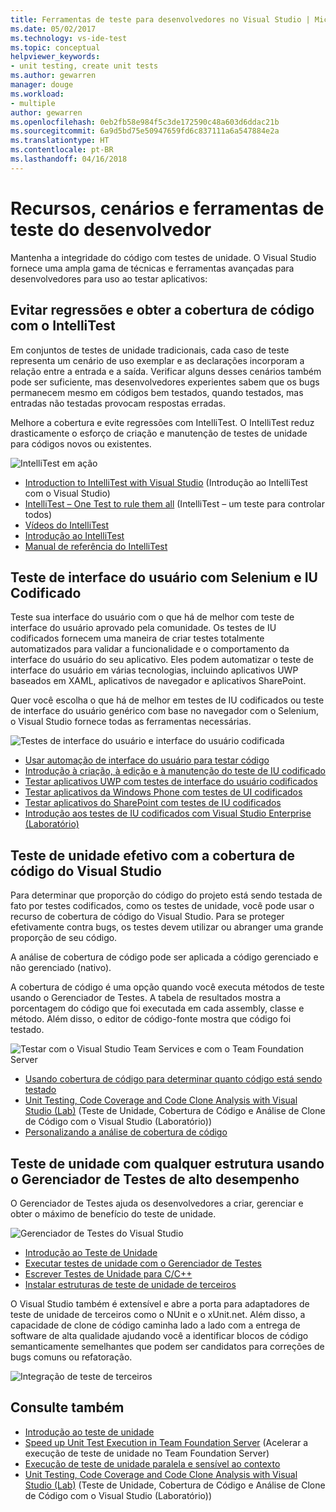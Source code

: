 ```yaml
---
title: Ferramentas de teste para desenvolvedores no Visual Studio | Microsoft Docs
ms.date: 05/02/2017
ms.technology: vs-ide-test
ms.topic: conceptual
helpviewer_keywords:
- unit testing, create unit tests
ms.author: gewarren
manager: douge
ms.workload:
- multiple
author: gewarren
ms.openlocfilehash: 0eb2fb58e984f5c3de172590c48a603d6ddac21b
ms.sourcegitcommit: 6a9d5bd75e50947659fd6c837111a6a547884e2a
ms.translationtype: HT
ms.contentlocale: pt-BR
ms.lasthandoff: 04/16/2018
---
```

# <a name="developer-testing-tools-scenarios-and-capabilities"></a>Recursos, cenários e ferramentas de teste do desenvolvedor

Mantenha a integridade do código com testes de unidade. O Visual Studio fornece uma ampla gama de técnicas e ferramentas avançadas para desenvolvedores para uso ao testar aplicativos:

## <a name="avoid-regressions-and-achieve-code-coverage-with-intellitest"></a>Evitar regressões e obter a cobertura de código com o IntelliTest

Em conjuntos de testes de unidade tradicionais, cada caso de teste representa um cenário de uso exemplar e as declarações incorporam a relação entre a entrada e a saída.  Verificar alguns desses cenários também pode ser suficiente, mas desenvolvedores experientes sabem que os bugs permanecem mesmo em códigos bem testados, quando testados, mas entradas não testadas provocam respostas erradas.

Melhore a cobertura e evite regressões com IntelliTest. O IntelliTest reduz drasticamente o esforço de criação e manutenção de testes de unidade para códigos novos ou existentes.

![IntelliTest em ação](media/devtest-intellitest.png)

* [Introduction to IntelliTest with Visual Studio](http://download.microsoft.com/download/6/2/B/62B60ECE-B9DC-4E8A-A97C-EA261BFB935E/Docs/Introduction%20to%20IntelliTest%20with%20Visual%20Studio%20Enterprise%202015.docx) (Introdução ao IntelliTest com o Visual Studio)
* [IntelliTest – One Test to rule them all](http://blogs.msdn.com/b/visualstudioalm/archive/2015/07/05/intellitest-one-test-to-rule-them-all.aspx) (IntelliTest – um teste para controlar todos)
* [Vídeos do IntelliTest](https://channel9.msdn.com/Series/Test-Tools-in-Visual-Studio)
* [Introdução ao IntelliTest](generate-unit-tests-for-your-code-with-intellitest.md)
* [Manual de referência do IntelliTest](intellitest-manual/index.md)

## <a name="user-interface-testing-with-coded-ui-and-selenium"></a>Teste de interface do usuário com Selenium e IU Codificado

Teste sua interface do usuário com o que há de melhor com teste de interface do usuário aprovado pela comunidade.
Os testes de IU codificados fornecem uma maneira de criar testes totalmente automatizados para validar a funcionalidade e o comportamento da interface do usuário do seu aplicativo.
Eles podem automatizar o teste de interface do usuário em várias tecnologias, incluindo aplicativos UWP baseados em XAML, aplicativos de navegador e aplicativos SharePoint.

Quer você escolha o que há de melhor em testes de IU codificados ou teste de interface do usuário genérico com base no navegador com o Selenium, o Visual Studio fornece todas as ferramentas necessárias.

![Testes de interface do usuário e interface do usuário codificada](media/devtest-codeduitest.png)

* [Usar automação de interface do usuário para testar código](use-ui-automation-to-test-your-code.md)
* [Introdução à criação, à edição e à manutenção do teste de IU codificado](walkthrough-creating-editing-and-maintaining-a-coded-ui-test.md)
* [Testar aplicativos UWP com testes de interface do usuário codificados](test-windows-store-8-1-apps-with-coded-ui-tests.md)
* [Testar aplicativos da Windows Phone com testes de UI codificados](test-windows-phone-8-1-apps-with-coded-ui-tests.md)
* [Testar aplicativos do SharePoint com testes de IU codificados](testing-sharepoint-2010-applications-with-coded-ui-tests.md)
* [Introdução aos testes de IU codificados com Visual Studio Enterprise (Laboratório)](http://download.microsoft.com/download/6/2/B/62B60ECE-B9DC-4E8A-A97C-EA261BFB935E/Docs/Introduction%20to%20Coded%20UI%20Tests%20with%20Visual%20Studio%20Enterprise%202015.docx)

## <a name="effective-unit-testing-with-visual-studio-code-coverage"></a>Teste de unidade efetivo com a cobertura de código do Visual Studio

Para determinar que proporção do código do projeto está sendo testada de fato por testes codificados, como os testes de unidade, você pode usar o recurso de cobertura de código do Visual Studio. Para se proteger efetivamente contra bugs, os testes devem utilizar ou abranger uma grande proporção de seu código.

A análise de cobertura de código pode ser aplicada a código gerenciado e não gerenciado (nativo).

A cobertura de código é uma opção quando você executa métodos de teste usando o Gerenciador de Testes. A tabela de resultados mostra a porcentagem do código que foi executada em cada assembly, classe e método. Além disso, o editor de código-fonte mostra que código foi testado.

![Testar com o Visual Studio Team Services e com o Team Foundation Server](media/devtest-codecoverage.png)

* [Usando cobertura de código para determinar quanto código está sendo testado](using-code-coverage-to-determine-how-much-code-is-being-tested.md)
* [Unit Testing, Code Coverage and Code Clone Analysis with Visual Studio (Lab)](http://download.microsoft.com/download/6/2/B/62B60ECE-B9DC-4E8A-A97C-EA261BFB935E/Docs/Unit%20Testing,%20Code%20Coverage%20and%20Code%20Clone%20Analysis%20with%20Visual%20Studio%202015.docx) (Teste de Unidade, Cobertura de Código e Análise de Clone de Código com o Visual Studio (Laboratório))
* [Personalizando a análise de cobertura de código](customizing-code-coverage-analysis.md)

## <a name="unit-testing-with-any-framework-using-the-high-performance-test-explorer"></a>Teste de unidade com qualquer estrutura usando o Gerenciador de Testes de alto desempenho

O Gerenciador de Testes ajuda os desenvolvedores a criar, gerenciar e obter o máximo de benefício do teste de unidade.

![Gerenciador de Testes do Visual Studio](media/devtest-testexplorer.png)

* [Introdução ao Teste de Unidade](unit-test-your-code.md)
* [Executar testes de unidade com o Gerenciador de Testes](run-unit-tests-with-test-explorer.md)
* [Escrever Testes de Unidade para C/C++](writing-unit-tests-for-c-cpp.md)
* [Instalar estruturas de teste de unidade de terceiros](install-third-party-unit-test-frameworks.md)

O Visual Studio também é extensível e abre a porta para adaptadores de teste de unidade de terceiros como o NUnit e o xUnit.net. Além disso, a capacidade de clone de código caminha lado a lado com a entrega de software de alta qualidade ajudando você a identificar blocos de código semanticamente semelhantes que podem ser candidatos para correções de bugs comuns ou refatoração.

![Integração de teste de terceiros](media/devtest-thirdparty.png)

## <a name="see-also"></a>Consulte também

* [Introdução ao teste de unidade](getting-started-with-unit-testing.md)
* [Speed up Unit Test Execution in Team Foundation Server](http://blogs.msdn.com/b/visualstudioalm/archive/2015/07/30/speeding-up-test-execution-in-tfs.aspx) (Acelerar a execução de teste de unidade no Team Foundation Server)
* [Execução de teste de unidade paralela e sensível ao contexto](https://blogs.msdn.microsoft.com/visualstudioalm/2016/02/08/parallel-and-context-sensitive-test-execution-with-visual-studio-2015-update-1/)
* [Unit Testing, Code Coverage and Code Clone Analysis with Visual Studio (Lab)](http://download.microsoft.com/download/6/2/B/62B60ECE-B9DC-4E8A-A97C-EA261BFB935E/Docs/Unit%20Testing,%20Code%20Coverage%20and%20Code%20Clone%20Analysis%20with%20Visual%20Studio%202015.docx) (Teste de Unidade, Cobertura de Código e Análise de Clone de Código com o Visual Studio (Laboratório))
